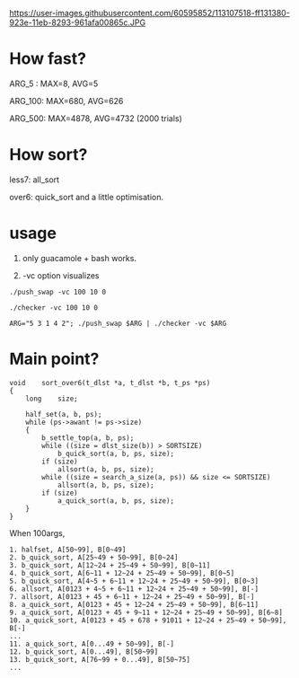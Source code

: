 https://user-images.githubusercontent.com/60595852/113107518-ff131380-923e-11eb-8293-961afa00865c.JPG

# How fast?
ARG_5  : MAX=8, AVG=5

ARG_100: MAX=680, AVG=626

ARG_500: MAX=4878, AVG=4732
(2000 trials)

# How sort?
less7: all_sort

over6: quick_sort and a little optimisation.

# usage

1. only guacamole + bash works.

2. -vc option visualizes

```./push_swap -vc 100 10 0```

```./checker -vc 100 10 0```

```ARG="5 3 1 4 2"; ./push_swap $ARG | ./checker -vc $ARG```

# Main point?
```
void	sort_over6(t_dlst *a, t_dlst *b, t_ps *ps)
{
	long	size;

	half_set(a, b, ps);
	while (ps->awant != ps->size)
	{
		b_settle_top(a, b, ps);
		while ((size = dlst_size(b)) > SORTSIZE)
			b_quick_sort(a, b, ps, size);
		if (size)
			allsort(a, b, ps, size);
		while ((size = search_a_size(a, ps)) && size <= SORTSIZE)
			allsort(a, b, ps, size);
		if (size)
			a_quick_sort(a, b, ps, size);
	}
}
```
When 100args,
```
1. halfset, A[50~99], B[0~49]
2. b_quick_sort, A[25~49 + 50~99], B[0~24]
3. b_quick_sort, A[12~24 + 25~49 + 50~99], B[0~11]
4. b_quick_sort, A[6~11 + 12~24 + 25~49 + 50~99], B[0~5]
5. b_quick_sort, A[4~5 + 6~11 + 12~24 + 25~49 + 50~99], B[0~3]
6. allsort, A[0123 + 4~5 + 6~11 + 12~24 + 25~49 + 50~99], B[-]
7. allsort, A[0123 + 45 + 6~11 + 12~24 + 25~49 + 50~99], B[-]
8. a_quick_sort, A[0123 + 45 + 12~24 + 25~49 + 50~99], B[6~11]
9. a_quick_sort, A[0123 + 45 + 9~11 + 12~24 + 25~49 + 50~99], B[6~8]
10. a_quick_sort, A[0123 + 45 + 678 + 91011 + 12~24 + 25~49 + 50~99], B[-]
... 
11. a_quick_sort, A[0...49 + 50~99], B[-]
12. b_quick_sort, A[0...49], B[50~99]
13. b_quick_sort, A[76~99 + 0...49], B[50~75]
...
```
